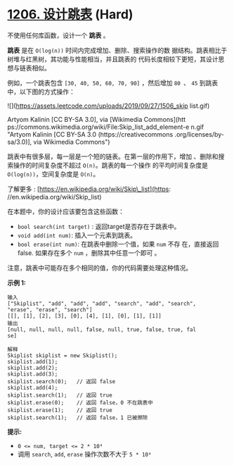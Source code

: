 # [1206. 设计跳表](https://leetcode.cn/problems/design-skiplist/) (Hard)

不使用任何库函数，设计一个 **跳表** 。

**跳表** 是在 `O(log(n))` 时间内完成增加、删除、搜索操作的数
据结构。跳表相比于树堆与红黑树，其功能与性能相当，并且跳表的
代码长度相较下更短，其设计思想与链表相似。

例如，一个跳表包含 `[30, 40, 50, 60, 70, 90]` ，然后增加 `80
`、 `45` 到跳表中，以下图的方式操作：

![](https://assets.leetcode.com/uploads/2019/09/27/1506_skip
list.gif)

Artyom Kalinin \[CC BY-SA 3.0\], via [Wikimedia Commons](htt
ps://commons.wikimedia.org/wiki/File:Skip_list_add_element-e
n.gif "Artyom Kalinin [CC BY-SA 3.0 (https://creativecommons
.org/licenses/by-sa/3.0)], via Wikimedia Commons")

跳表中有很多层，每一层是一个短的链表。在第一层的作用下，增加
、删除和搜索操作的时间复杂度不超过 `O(n)`。跳表的每一个操作
的平均时间复杂度是 `O(log(n))`，空间复杂度是 `O(n)`。

了解更多 : [https://en.wikipedia.org/wiki/Skip\_list](https:
//en.wikipedia.org/wiki/Skip_list)

在本题中，你的设计应该要包含这些函数：

- `bool search(int target)` : 返回target是否存在于跳表中。
- `void add(int num)`: 插入一个元素到跳表。
- `bool erase(int num)`: 在跳表中删除一个值，如果 `num` 不存
在，直接返回false. 如果存在多个 `num` ，删除其中任意一个即可
。

注意，跳表中可能存在多个相同的值，你的代码需要处理这种情况。

**示例 1:**

```
输入
["Skiplist", "add", "add", "add", "search", "add", "search",
"erase", "erase", "search"]
[[], [1], [2], [3], [0], [4], [1], [0], [1], [1]]
输出
[null, null, null, null, false, null, true, false, true, fal
se]

解释
Skiplist skiplist = new Skiplist();
skiplist.add(1);
skiplist.add(2);
skiplist.add(3);
skiplist.search(0);   // 返回 false
skiplist.add(4);
skiplist.search(1);   // 返回 true
skiplist.erase(0);    // 返回 false，0 不在跳表中
skiplist.erase(1);    // 返回 true
skiplist.search(1);   // 返回 false，1 已被擦除

```

**提示:**

- `0 <= num, target <= 2 * 10⁴`
- 调用 `search`, `add`,  `erase` 操作次数不大于 `5 * 10⁴`
